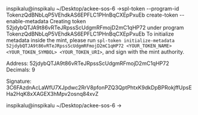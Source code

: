 inspikalu@inspikalu ~/Desktop/ackee-sos-6
->spl-token --program-id TokenzQdBNbLqP5VEhdkAS6EPFLC1PHnBqCXEpPxuEb create-token --enable-metadata
Creating token 52jdybQTJA9t86vRTeJRpssScUdgmRFmojD2mC1qHP72 under program TokenzQdBNbLqP5VEhdkAS6EPFLC1PHnBqCXEpPxuEb
To initialize metadata inside the mint, please run `spl-token initialize-metadata 52jdybQTJA9t86vRTeJRpssScUdgmRFmojD2mC1qHP72 <YOUR_TOKEN_NAME> <YOUR_TOKEN_SYMBOL> <YOUR_TOKEN_URI>`, and sign with the mint authority.

Address:  52jdybQTJA9t86vRTeJRpssScUdgmRFmojD2mC1qHP72
Decimals:  9

Signature: 3C6FAzdnAcLaWfU7XJpdwc2RrV8pfonPZQ3QptPhtxK9dkDpBPRokjffUpsEHa2HqK8xXAGEX3hMpv2osnq84xvZ

inspikalu@inspikalu ~/Desktop/ackee-sos-6
->

